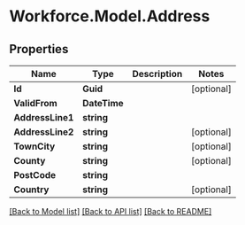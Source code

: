 # Workforce.Model.Address
## Properties

Name | Type | Description | Notes
------------ | ------------- | ------------- | -------------
**Id** | **Guid** |  | [optional] 
**ValidFrom** | **DateTime** |  | 
**AddressLine1** | **string** |  | 
**AddressLine2** | **string** |  | [optional] 
**TownCity** | **string** |  | [optional] 
**County** | **string** |  | [optional] 
**PostCode** | **string** |  | 
**Country** | **string** |  | [optional] 

[[Back to Model list]](../README.md#documentation-for-models) [[Back to API list]](../README.md#documentation-for-api-endpoints) [[Back to README]](../README.md)

